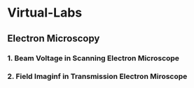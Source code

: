 # Virtual-Labs

## Electron Microscopy

### 1. Beam Voltage in Scanning Electron Microscope
### 2. Field Imaginf in Transmission Electron Miroscope
